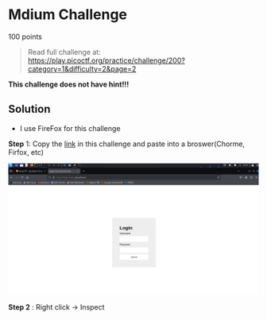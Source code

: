 # Mdium Challenge

100 points

> Read full challenge at: https://play.picoctf.org/practice/challenge/200?category=1&difficulty=2&page=2

**This challenge does not have hint!!!**

## Solution

- I use FireFox for this challenge

**Step** 1: Copy the [link](https://login.mars.picoctf.net/) in this challenge and paste into a broswer(Chorme, Firfox, etc)


![Picture of Step 1](image.png)

**Step 2** : Right click -> Inspect
